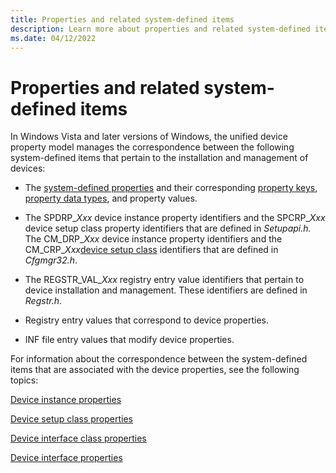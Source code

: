 ```yaml
---
title: Properties and related system-defined items
description: Learn more about properties and related system-defined items.
ms.date: 04/12/2022
---
```


# Properties and related system-defined items

In Windows Vista and later versions of Windows, the unified device property model manages the correspondence between the following system-defined items that pertain to the installation and management of devices:

- The [system-defined properties](system-defined-device-properties2.md) and their corresponding [property keys](property-keys.md), [property data types](property-data-type-identifiers.md), and property values.

- The SPDRP_*Xxx* device instance property identifiers and the SPCRP_*Xxx* device setup class property identifiers that are defined in *Setupapi.h.* The CM_DRP_*Xxx* device instance property identifiers and the CM_CRP_*Xxx*[device setup class](./overview-of-device-setup-classes.md) identifiers that are defined in *Cfgmgr32.h*.

- The REGSTR_VAL_*Xxx* registry entry value identifiers that pertain to device installation and management. These identifiers are defined in *Regstr.h*.

- Registry entry values that correspond to device properties.

- INF file entry values that modify device properties.

For information about the correspondence between the system-defined items that are associated with the device properties, see the following topics:

[Device instance properties](/previous-versions/ff541334(v=vs.85))

[Device setup class properties](accessing-device-setup-class-properties.md)

[Device interface class properties](accessing-device-interface-class-properties.md)

[Device interface properties](accessing-device-interface-properties.md)
